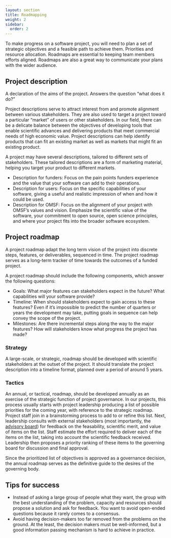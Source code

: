 ```yaml
---
layout: section
title: Roadmapping
weight: 2
sidebar:
  order: 2
---
```


To make progress on a software project, you will need to plan a set of strategic objectives and a feasible path to achieve them. Priorities and resource allocation. Roadmaps are essential to keeping team members efforts aligned. Roadmaps are also a great way to communicate your plans with the wider audience. 

## Project description

A declaration of the aims of the project. Answers the question “what does it do?”

Project descriptions serve to attract interest from and promote alignment between various stakeholders. They are also used to target a project toward a particular “market” of users or other stakeholders. In our field, there can be a delicate balance between the objectives of developing tools that enable scientific advances and delivering products that meet commercial needs of high economic value. Project descriptions can help identify products that can fit an existing market as well as markets that might fit an existing product.

A project may have several descriptions, tailored to different sets of stakeholders. These tailored descriptions are a form of marketing material, helping you target your product to different markets.
* Description for funders: Focus on the pain points funders experience and the value that your software can add to their operations.
* Description for users: Focus on the specific capabilities of your software, giving a useful and realistic impression of when and how it could be used.
* Description for OMSF: Focus on the alignment of your project with OMSF’s values and vision. Emphasize the scientific value of the software, your commitment to open source, open science principles, and where your project fits into the broader software ecosystem.

## Project roadmap

A project roadmap adapt the long term vision of the project into discrete steps, features, or deliverables, sequenced in time. The project roadmap serves as a long-term tracker of time towards the outcomes of a funded project.

A project roadmap should include the following components, which answer the following questions:
* Goals: What major features can stakeholders expect in the future? What capabilities will your software provide?
* Timeline: When should stakeholders expect to gain access to these features? Even if it’s impossible to predict the number of quarters or years the development may take, putting goals in sequence can help convey the scope of the project.
* Milestones: Are there incremental steps along the way to the major features? How will stakeholders know what progress the project has made?

### Strategy

A large-scale, or strategic, roadmap should be developed with scientific stakeholders at the outset of the project. It should translate the project description into a timeline format, planned over a period of around 5 years.

### Tactics

An annual, or tactical, roadmap, should be developed annually as an exercise of the strategic function of project governance. In our projects, this process usually starts with project leadership producing a list of possible priorities for the coming year, with reference to the strategic roadmap. Project staff join in a brainstorming process to add to or refine this list. Next, leadership consults with external stakeholders (most importantly, the [advisory board](../governance/#decision-making-in-the-advisory-board--governing-board-model)) for feedback on the feasability, scientific merit, and value of items on the list. Staff estimate the effort required to deliver each of the items on the list, taking into account the scientific feedback received. Leadership then proposes a priority ranking of these items to the governing board for discussion and final approval.

Since the prioritized list of objectives is approved as a governance decision, the annual roadmap serves as the definitive guide to the desires of the governing body.

## Tips for success

* Instead of asking a large group of people what they want, the group with the best understanding of the problem, capacity and resources should propose a solution and ask for feedback. You want to avoid open-ended questions because it rarely comes to a consensus.
* Avoid having decision-makers too far removed from the problems on the ground. At the least, the decision makers must be well-informed, but a good information passing mechanism is hard to achieve in practice. 
